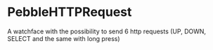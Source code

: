 PebbleHTTPRequest
=================

A watchface with the possibility to send 6 http requests (UP, DOWN, SELECT and the same with long press)
